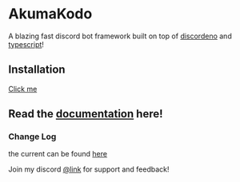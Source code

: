 # AkumaKodo

A blazing fast discord bot framework built on top of [discordeno](https://github.com/discordeno/discordeno) and [typescript](https://www.typescriptlang.org/)!

## Installation

[Click me](https://akumakodo.github.io/AkumaKodo/index.html#installation)

## Read the [documentation](https://akumakodo.github.io/AkumaKodo/) here!

### Change Log

the current can be found [here](https://akumakodo.github.io/AkumaKodo/misc/changelog.html)

Join my discord [@link](https://discord.com/invite/N79DZsm3m2) for support and feedback!
